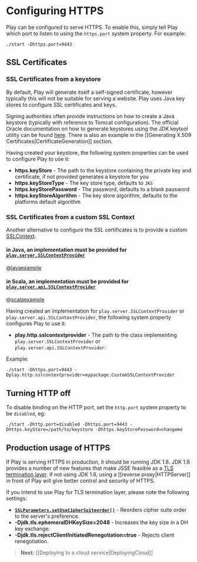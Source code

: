 <!--- Copyright (C) 2009-2013 Typesafe Inc. <http://www.typesafe.com> -->
# Configuring HTTPS

Play can be configured to serve HTTPS.  To enable this, simply tell Play which port to listen to using the `https.port` system property.  For example:

    ./start -Dhttps.port=9443

## SSL Certificates

### SSL Certificates from a keystore

By default, Play will generate itself a self-signed certificate, however typically this will not be suitable for serving a website.  Play uses Java key stores to configure SSL certificates and keys.

Signing authorities often provide instructions on how to create a Java keystore (typically with reference to Tomcat configuration).  The official Oracle documentation on how to generate keystores using the JDK keytool utility can be found [here](http://docs.oracle.com/javase/7/docs/technotes/tools/solaris/keytool.html).  There is also an example in the [[Generating X.509 Certificates|CertificateGeneration]] section.

Having created your keystore, the following system properties can be used to configure Play to use it:

* **https.keyStore** - The path to the keystore containing the private key and certificate, if not provided generates a keystore for you
* **https.keyStoreType** - The key store type, defaults to `JKS`
* **https.keyStorePassword** - The password, defaults to a blank password
* **https.keyStoreAlgorithm** - The key store algorithm, defaults to the platforms default algorithm

### SSL Certificates from a custom SSL Context

Another alternative to configure the SSL certificates is to provide a custom [SSLContext](http://docs.oracle.com/javase/7/docs/api/javax/net/ssl/SSLContext.html).

#### in Java, an implementation must be provided for [`play.server.SSLContextProvider`](api/java/play/server/SSLContextProvider.html)

@[javaexample](code/java/CustomSSLContextProvider.java)

#### in Scala, an implementation must be provided for [`play.server.api.SSLContextProvider`](api/scala/index.html#play.server.api.SSLContextProvider)

@[scalaexample](code/scala/CustomSSLContextProvider.scala)

Having created an implementation for `play.server.SSLContextProvider` or `play.server.api.SSLContextProvider`, the following system property configures Play to use it:

* **play.http.sslcontextprovider** - The path to the class implementing `play.server.SSLContextProvider` or `play.server.api.SSLContextProvider`:

Example:

    ./start -Dhttps.port=9443 -Dplay.http.sslcontextprovider=mypackage.CustomSSLContextProvider


## Turning HTTP off

To disable binding on the HTTP port, set the `http.port` system property to be `disabled`, eg:

    ./start -Dhttp.port=disabled -Dhttps.port=9443 -Dhttps.keyStore=/path/to/keystore -Dhttps.keyStorePassword=changeme

## Production usage of HTTPS

If Play is serving HTTPS in production, it should be running JDK 1.8.  JDK 1.8 provides a number of new features that make JSSE feasible as a [TLS termination layer](http://blog.ivanristic.com/2014/03/ssl-tls-improvements-in-java-8.html).  If not using JDK 1.8, using a [[reverse proxy|HTTPServer]] in front of Play will give better control and security of HTTPS.

If you intend to use Play for TLS termination layer, please note the following settings:

* **[`SSLParameters.setUseCipherSuiteorder()`](http://docs.oracle.com/javase/8/docs/technotes/guides/security/jsse/JSSERefGuide.html#cipher_suite_preference)** - Reorders cipher suite order to the server's preference.
* **-Djdk.tls.ephemeralDHKeySize=2048** - Increases the key size in a DH key exchange.
* **-Djdk.tls.rejectClientInitiatedRenegotiation=true** - Rejects client renegotiation.

> **Next:** [[Deploying to a cloud service|DeployingCloud]]
